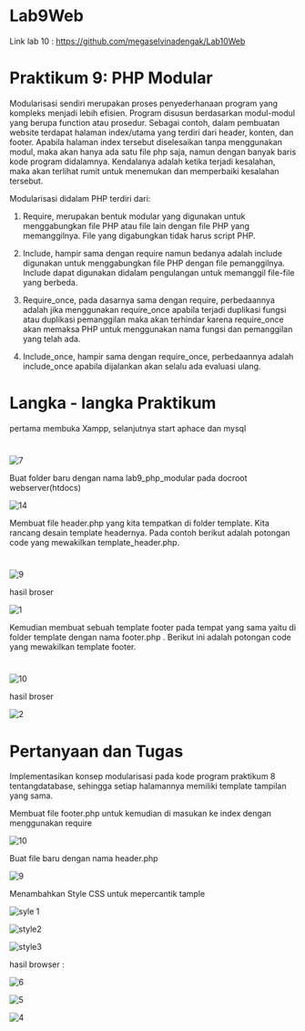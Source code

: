# Lab9Web
Link lab 10 : https://github.com/megaselvinadengak/Lab10Web
# Praktikum 9: PHP Modular

Modularisasi sendiri merupakan proses penyederhanaan program yang kompleks menjadi lebih efisien. Program disusun berdasarkan modul-modul yang berupa function atau prosedur. Sebagai contoh, dalam pembuatan website terdapat halaman index/utama yang terdiri dari header, konten, dan footer. Apabila halaman index tersebut diselesaikan tanpa menggunakan modul, maka akan hanya ada satu file php saja, namun dengan banyak baris kode program didalamnya. Kendalanya adalah ketika terjadi kesalahan, maka akan terlihat rumit untuk menemukan dan memperbaiki kesalahan tersebut.

Modularisasi didalam PHP terdiri dari:

1. Require, merupakan bentuk modular yang digunakan untuk menggabungkan file PHP atau file lain dengan file PHP yang memanggilnya. File yang digabungkan tidak harus script PHP.
   
2. Include, hampir sama dengan require namun bedanya adalah include digunakan untuk menggabungkan file PHP dengan file pemanggilnya. Include dapat digunakan didalam pengulangan untuk memanggil file-file yang berbeda.
    
3. Require_once, pada dasarnya sama dengan require, perbedaannya adalah jika menggunakan require_once apabila terjadi duplikasi fungsi atau duplikasi pemanggilan maka akan terhindar karena require_once akan memaksa PHP untuk menggunakan nama fungsi dan pemanggilan yang telah ada.
    
4. Include_once, hampir sama dengan require_once, perbedaannya adalah include_once apabila dijalankan akan selalu ada evaluasi ulang.
    

# Langka - langka Praktikum
pertama membuka Xampp, selanjutnya start aphace dan mysql
#
![7](https://user-images.githubusercontent.com/56498195/121340825-39d5ae00-c94a-11eb-9ee1-a5d83528343f.PNG)

Buat folder baru dengan nama lab9_php_modular pada docroot webserver(htdocs)

![14](https://user-images.githubusercontent.com/56498195/121348438-90df8100-c952-11eb-9296-0b30510476c5.PNG)

Membuat file header.php yang kita tempatkan di folder template. Kita rancang desain template headernya. Pada contoh berikut adalah potongan code yang mewakilkan template_header.php.
#
![9](https://user-images.githubusercontent.com/56498195/121340014-4b6a8600-c949-11eb-945a-4824abdb68bb.PNG)

hasil broser

![1](https://user-images.githubusercontent.com/56498195/121340321-b025e080-c949-11eb-95b1-9a30692c9886.PNG)




Kemudian membuat sebuah template footer pada tempat yang sama yaitu di folder template dengan nama footer.php . Berikut ini adalah potongan code yang mewakilkan template footer.
#
![10](https://user-images.githubusercontent.com/56498195/121340103-66d59100-c949-11eb-9ee7-e09bb2fa1443.PNG)

hasil broser

![2](https://user-images.githubusercontent.com/56498195/121340332-b2883a80-c949-11eb-8fc6-08c22496e29c.PNG)



# Pertanyaan dan Tugas
Implementasikan konsep modularisasi pada kode program praktikum 8 tentangdatabase, sehingga setiap halamannya memiliki template tampilan yang sama.



Membuat file footer.php untuk kemudian di masukan ke index dengan menggunakan require


![10](https://user-images.githubusercontent.com/56498195/121347718-b6b85600-c951-11eb-9a5d-1a5fdf5d2d7d.PNG)

Buat file baru dengan nama header.php


![9](https://user-images.githubusercontent.com/56498195/121347745-bcae3700-c951-11eb-944a-798a1d3dda76.PNG)

Menambahkan Style CSS untuk mepercantik tample


![syle 1](https://user-images.githubusercontent.com/56498195/121347833-d485bb00-c951-11eb-8455-ad650f046f2f.PNG)


![style2](https://user-images.githubusercontent.com/56498195/121347811-cf287080-c951-11eb-94a4-16dcf9932961.PNG)


![style3](https://user-images.githubusercontent.com/56498195/121347827-d2236100-c951-11eb-9afd-f7e262e80bd1.PNG)
  
  
  hasil browser :
  
  
![6](https://user-images.githubusercontent.com/56498195/121352380-ffbed900-c956-11eb-9cbf-8a087d8003be.PNG)
  

![5](https://user-images.githubusercontent.com/56498195/121352378-ff264280-c956-11eb-933f-6820194de85a.PNG)


![4](https://user-images.githubusercontent.com/56498195/121352370-fdf51580-c956-11eb-9899-9a08780dba1a.PNG)
